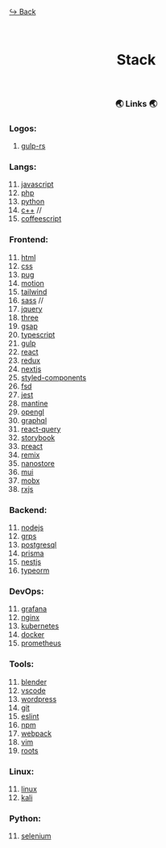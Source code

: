 [↪️ Back](../)

<div align="center">
    <br />
    <h1>Stack</h1>
</div>

<div align="center">
    <br />
    <h3>🌏 Links 🌏</h3>
</div>

### Logos: 

1. [gulp-rs](../assets/icon/rs.svg)

### Langs: 

11. [javascript](../assets/icon/javascript.svg)
11. [php](../assets/icon/php.svg)
11. [python](../assets/icon/python.svg)
11. [c++](../assets/icon/c++.svg) // 
11. [coffeescript](../assets/icon/coffeescript.svg)

### Frontend: 

11. [html](../assets/icon/html5.svg)
11. [css](../assets/icon/css3.svg)
11. [pug](../assets/icon/pug.svg)
11. [motion](../assets/icon/motion.svg)
11. [tailwind](../assets/icon/tailwind.svg)
11. [sass](../assets/icon/scss.svg) // 
11. [jquery](../assets/icon/jquery.svg)
11. [three](../assets/icon/threejs.svg)
11. [gsap](../assets/icon/gsap.svg)
11. [typescript](../assets/icon/typescript.svg)
11. [gulp](../assets/icon/gulp.svg)
11. [react](../assets/icon/react.svg)
11. [redux](../assets/icon/redux.svg)
11. [nextjs](../assets/icon/nextjs.svg)
11. [styled-components](../assets/icon/styled-components.svg)
11. [fsd](../assets/icon/fsd.svg)
11. [jest](../assets/icon/jest.svg)
11. [mantine](../assets/icon/mantine.svg)
11. [opengl](../assets/icon/opengl.svg)
11. [graphql](../assets/icon/graphql.svg)
11. [react-query](../assets/icon/react-query.svg)
11. [storybook](../assets/icon/storybook.svg)
11. [preact](../assets/icon/preact.svg)
11. [remix](../assets/icon/remix.svg)
11. [nanostore](../assets/icon/nanostore.svg)
11. [mui](../assets/icon/mui.svg)
11. [mobx](../assets/icon/mobx.svg)
11. [rxjs](../assets/icon/rxjs.svg)

### Backend: 

11. [nodejs](../assets/icon/nodejs.svg)
11. [grps](../assets/icon/grps.svg)
11. [postgresql](../assets/icon/postgresql.svg)
11. [prisma](../assets/icon/prisma.svg)
11. [nestjs](../assets/icon/nestjs.svg)
11. [typeorm](../assets/icon/typeorm.svg)

### DevOps: 

11. [grafana](../assets/icon/grafana.svg)
11. [nginx](../assets/icon/nginx.svg)
11. [kubernetes](../assets/icon/kubernetes.svg)
11. [docker](../assets/icon/docker.svg)
11. [prometheus](../assets/icon/prometheus.svg)

### Tools: 

11. [blender](../assets/icon/blender.svg)
11. [vscode](../assets/icon/vscode.svg)
11. [wordpress](../assets/icon/wordpress.svg)
11. [git](../assets/icon/git.svg)
11. [eslint](../assets/icon/eslint.svg)
11. [npm](../assets/icon/npm.svg)
11. [webpack](../assets/icon/webpack.svg)
11. [vim](../assets/icon/vim.svg)
11. [roots](../assets/icon/roots.svg)

### Linux: 

11. [linux](../assets/icon/linux.svg)
11. [kali](../assets/icon/kali.svg)

### Python: 

11. [selenium](../assets/icon/selenium.svg)
